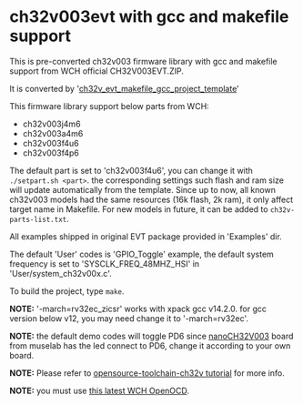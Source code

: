 # ch32v003evt with gcc and makefile support

This is pre-converted ch32v003 firmware library with gcc and makefile support from WCH official CH32V003EVT.ZIP. 

It is converted by '[ch32v_evt_makefile_gcc_project_template](https://github.com/cjacker/ch32v_evt_makefile_gcc_project_template)'

This firmware library support below parts from WCH:

- ch32v003j4m6
- ch32v003a4m6
- ch32v003f4u6
- ch32v003f4p6

The default part is set to 'ch32v003f4u6', you can change it with `./setpart.sh <part>`. the corresponding settings such flash and ram size will update automatically from the template. Since up to now, all known ch32v003 models had the same resources (16k flash, 2k ram), it only affect target name in Makefile. For new models in future, it can be added to `ch32v-parts-list.txt`.

All examples shipped in original EVT package provided in 'Examples' dir.

The default 'User' codes is 'GPIO_Toggle' example, the default system frequency is set to 'SYSCLK_FREQ_48MHZ_HSI' in 'User/system_ch32v00x.c'. 

To build the project, type `make`.

**NOTE:** '-march=rv32ec_zicsr' works with xpack gcc v14.2.0. for gcc version below v12, you may need change it to '-march=rv32ec'.

**NOTE:** the default demo codes will toggle PD6 since [nanoCH32V003](https://github.com/wuxx/nanoCH32V003) board from muselab has the led connect to PD6, change it according to your own board.

**NOTE:** Please refer to [opensource-toolchain-ch32v tutorial](https://github.com/cjacker/opensource-toolchain-ch32v) for more info.

**NOTE:** you must use [this latest WCH OpenOCD](https://github.com/cjacker/wch-openocd).

